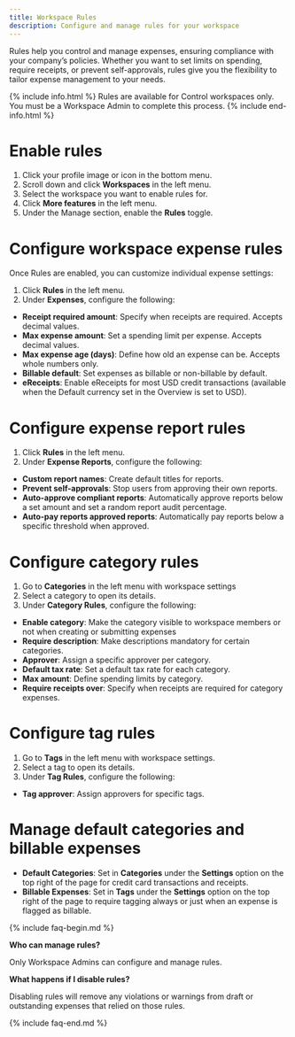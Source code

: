 ```yaml
---
title: Workspace Rules
description: Configure and manage rules for your workspace
---
```


Rules help you control and manage expenses, ensuring compliance with your company’s policies. Whether you want to set limits on spending, require receipts, or prevent self-approvals, rules give you the flexibility to tailor expense management to your needs.

{% include info.html %}
Rules are available for Control workspaces only. You must be a Workspace Admin to complete this process.
{% include end-info.html %}

# Enable rules

1. Click your profile image or icon in the bottom menu.
2. Scroll down and click **Workspaces** in the left menu.
3. Select the workspace you want to enable rules for.
4. Click **More features** in the left menu.
5. Under the Manage section, enable the **Rules** toggle.

# Configure workspace expense rules

Once Rules are enabled, you can customize individual expense settings:

1. Click **Rules** in the left menu.
2. Under **Expenses**, configure the following:

- **Receipt required amount**: Specify when receipts are required. Accepts decimal values.
- **Max expense amount**: Set a spending limit per expense. Accepts decimal values.
- **Max expense age (days)**: Define how old an expense can be. Accepts whole numbers only.
- **Billable default**: Set expenses as billable or non-billable by default.
- **eReceipts**: Enable eReceipts for most USD credit transactions (available when the Default currency set in the Overview is set to USD).

# Configure expense report rules

1. Click **Rules** in the left menu.
2. Under **Expense Reports**, configure the following:

- **Custom report names**: Create default titles for reports.
- **Prevent self-approvals**: Stop users from approving their own reports.
- **Auto-approve compliant reports**: Automatically approve reports below a set amount and set a random report audit percentage.
- **Auto-pay reports approved reports**: Automatically pay reports below a specific threshold when approved.

# Configure category rules

1. Go to **Categories** in the left menu with workspace settings
2. Select a category to open its details.
3. Under **Category Rules**, configure the following:

- **Enable category**: Make the category visible to workspace members or not when creating or submitting expenses
- **Require description**: Make descriptions mandatory for certain categories.
- **Approver**: Assign a specific approver per category.
- **Default tax rate**: Set a default tax rate for each category.
- **Max amount**: Define spending limits by category.
- **Require receipts over**: Specify when receipts are required for category expenses.

# Configure tag rules

1. Go to **Tags** in the left menu with workspace settings.
2. Select a tag to open its details.
3. Under **Tag Rules**, configure the following:

- **Tag approver**: Assign approvers for specific tags.

# Manage default categories and billable expenses

- **Default Categories**: Set in **Categories** under the **Settings** option on the top right of the page for credit card transactions and receipts.
- **Billable Expenses**: Set in **Tags** under the **Settings** option on the top right of the page to require tagging always or just when an expense is flagged as billable.

{% include faq-begin.md %}

**Who can manage rules?**

Only Workspace Admins can configure and manage rules.

**What happens if I disable rules?**

Disabling rules will remove any violations or warnings from draft or outstanding expenses that relied on those rules.

{% include faq-end.md %}

